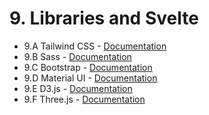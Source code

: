 # 9. Libraries and Svelte
- 9.A Tailwind CSS - [Documentation](https://tailwindcss.com/docs)
- 9.B Sass - [Documentation](https://sass-lang.com/documentation)
- 9.C Bootstrap - [Documentation](https://getbootstrap.com/docs/5.0/getting-started/introduction/)
- 9.D Material UI - [Documentation](https://mui.com/getting-started/usage/) 
- 9.E D3.js - [Documentation](https://d3js.org/)
- 9.F Three.js - [Documentation](https://threejs.org/docs/index.html#manual/en/introduction/Creating-a-scene)